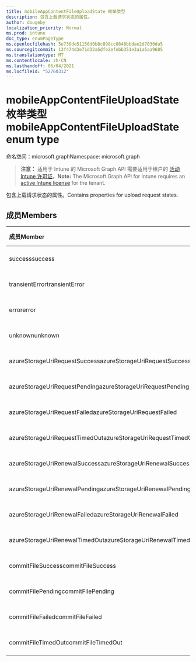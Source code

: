 ```yaml
---
title: mobileAppContentFileUploadState 枚举类型
description: 包含上载请求状态的属性。
author: dougeby
localization_priority: Normal
ms.prod: intune
doc_type: enumPageType
ms.openlocfilehash: 5e730de51156d0b8c898cc0848bbdae2d7030da5
ms.sourcegitcommit: 13f474d3e71d32a5dfe2efebb351e3a1a5aa9685
ms.translationtype: MT
ms.contentlocale: zh-CN
ms.lasthandoff: 06/04/2021
ms.locfileid: "52760312"
---
```

# <a name="mobileappcontentfileuploadstate-enum-type"></a><span data-ttu-id="08768-103">mobileAppContentFileUploadState 枚举类型</span><span class="sxs-lookup"><span data-stu-id="08768-103">mobileAppContentFileUploadState enum type</span></span>

<span data-ttu-id="08768-104">命名空间：microsoft.graph</span><span class="sxs-lookup"><span data-stu-id="08768-104">Namespace: microsoft.graph</span></span>

> <span data-ttu-id="08768-105">**注意：** 适用于 Intune 的 Microsoft Graph API 需要适用于租户的 [活动 Intune 许可证](https://go.microsoft.com/fwlink/?linkid=839381)。</span><span class="sxs-lookup"><span data-stu-id="08768-105">**Note:** The Microsoft Graph API for Intune requires an [active Intune license](https://go.microsoft.com/fwlink/?linkid=839381) for the tenant.</span></span>

<span data-ttu-id="08768-106">包含上载请求状态的属性。</span><span class="sxs-lookup"><span data-stu-id="08768-106">Contains properties for upload request states.</span></span>

## <a name="members"></a><span data-ttu-id="08768-107">成员</span><span class="sxs-lookup"><span data-stu-id="08768-107">Members</span></span>
|<span data-ttu-id="08768-108">成员</span><span class="sxs-lookup"><span data-stu-id="08768-108">Member</span></span>|<span data-ttu-id="08768-109">值</span><span class="sxs-lookup"><span data-stu-id="08768-109">Value</span></span>|<span data-ttu-id="08768-110">说明</span><span class="sxs-lookup"><span data-stu-id="08768-110">Description</span></span>|
|:---|:---|:---|
|<span data-ttu-id="08768-111">success</span><span class="sxs-lookup"><span data-stu-id="08768-111">success</span></span>|<span data-ttu-id="08768-112">0</span><span class="sxs-lookup"><span data-stu-id="08768-112">0</span></span>|<span data-ttu-id="08768-113">尚未记录</span><span class="sxs-lookup"><span data-stu-id="08768-113">Not yet documented</span></span>|
|<span data-ttu-id="08768-114">transientError</span><span class="sxs-lookup"><span data-stu-id="08768-114">transientError</span></span>|<span data-ttu-id="08768-115">1</span><span class="sxs-lookup"><span data-stu-id="08768-115">1</span></span>|<span data-ttu-id="08768-116">尚未记录</span><span class="sxs-lookup"><span data-stu-id="08768-116">Not yet documented</span></span>|
|<span data-ttu-id="08768-117">error</span><span class="sxs-lookup"><span data-stu-id="08768-117">error</span></span>|<span data-ttu-id="08768-118">2</span><span class="sxs-lookup"><span data-stu-id="08768-118">2</span></span>|<span data-ttu-id="08768-119">尚未记录</span><span class="sxs-lookup"><span data-stu-id="08768-119">Not yet documented</span></span>|
|<span data-ttu-id="08768-120">unknown</span><span class="sxs-lookup"><span data-stu-id="08768-120">unknown</span></span>|<span data-ttu-id="08768-121">3</span><span class="sxs-lookup"><span data-stu-id="08768-121">3</span></span>|<span data-ttu-id="08768-122">尚未记录</span><span class="sxs-lookup"><span data-stu-id="08768-122">Not yet documented</span></span>|
|<span data-ttu-id="08768-123">azureStorageUriRequestSuccess</span><span class="sxs-lookup"><span data-stu-id="08768-123">azureStorageUriRequestSuccess</span></span>|<span data-ttu-id="08768-124">100</span><span class="sxs-lookup"><span data-stu-id="08768-124">100</span></span>|<span data-ttu-id="08768-125">尚未记录</span><span class="sxs-lookup"><span data-stu-id="08768-125">Not yet documented</span></span>|
|<span data-ttu-id="08768-126">azureStorageUriRequestPending</span><span class="sxs-lookup"><span data-stu-id="08768-126">azureStorageUriRequestPending</span></span>|<span data-ttu-id="08768-127">101</span><span class="sxs-lookup"><span data-stu-id="08768-127">101</span></span>|<span data-ttu-id="08768-128">尚未记录</span><span class="sxs-lookup"><span data-stu-id="08768-128">Not yet documented</span></span>|
|<span data-ttu-id="08768-129">azureStorageUriRequestFailed</span><span class="sxs-lookup"><span data-stu-id="08768-129">azureStorageUriRequestFailed</span></span>|<span data-ttu-id="08768-130">102</span><span class="sxs-lookup"><span data-stu-id="08768-130">102</span></span>|<span data-ttu-id="08768-131">尚未记录</span><span class="sxs-lookup"><span data-stu-id="08768-131">Not yet documented</span></span>|
|<span data-ttu-id="08768-132">azureStorageUriRequestTimedOut</span><span class="sxs-lookup"><span data-stu-id="08768-132">azureStorageUriRequestTimedOut</span></span>|<span data-ttu-id="08768-133">103</span><span class="sxs-lookup"><span data-stu-id="08768-133">103</span></span>|<span data-ttu-id="08768-134">尚未记录</span><span class="sxs-lookup"><span data-stu-id="08768-134">Not yet documented</span></span>|
|<span data-ttu-id="08768-135">azureStorageUriRenewalSuccess</span><span class="sxs-lookup"><span data-stu-id="08768-135">azureStorageUriRenewalSuccess</span></span>|<span data-ttu-id="08768-136">200</span><span class="sxs-lookup"><span data-stu-id="08768-136">200</span></span>|<span data-ttu-id="08768-137">尚未记录</span><span class="sxs-lookup"><span data-stu-id="08768-137">Not yet documented</span></span>|
|<span data-ttu-id="08768-138">azureStorageUriRenewalPending</span><span class="sxs-lookup"><span data-stu-id="08768-138">azureStorageUriRenewalPending</span></span>|<span data-ttu-id="08768-139">201</span><span class="sxs-lookup"><span data-stu-id="08768-139">201</span></span>|<span data-ttu-id="08768-140">尚未记录</span><span class="sxs-lookup"><span data-stu-id="08768-140">Not yet documented</span></span>|
|<span data-ttu-id="08768-141">azureStorageUriRenewalFailed</span><span class="sxs-lookup"><span data-stu-id="08768-141">azureStorageUriRenewalFailed</span></span>|<span data-ttu-id="08768-142">202</span><span class="sxs-lookup"><span data-stu-id="08768-142">202</span></span>|<span data-ttu-id="08768-143">尚未记录</span><span class="sxs-lookup"><span data-stu-id="08768-143">Not yet documented</span></span>|
|<span data-ttu-id="08768-144">azureStorageUriRenewalTimedOut</span><span class="sxs-lookup"><span data-stu-id="08768-144">azureStorageUriRenewalTimedOut</span></span>|<span data-ttu-id="08768-145">203</span><span class="sxs-lookup"><span data-stu-id="08768-145">203</span></span>|<span data-ttu-id="08768-146">尚未记录</span><span class="sxs-lookup"><span data-stu-id="08768-146">Not yet documented</span></span>|
|<span data-ttu-id="08768-147">commitFileSuccess</span><span class="sxs-lookup"><span data-stu-id="08768-147">commitFileSuccess</span></span>|<span data-ttu-id="08768-148">300</span><span class="sxs-lookup"><span data-stu-id="08768-148">300</span></span>|<span data-ttu-id="08768-149">尚未记录</span><span class="sxs-lookup"><span data-stu-id="08768-149">Not yet documented</span></span>|
|<span data-ttu-id="08768-150">commitFilePending</span><span class="sxs-lookup"><span data-stu-id="08768-150">commitFilePending</span></span>|<span data-ttu-id="08768-151">301</span><span class="sxs-lookup"><span data-stu-id="08768-151">301</span></span>|<span data-ttu-id="08768-152">尚未记录</span><span class="sxs-lookup"><span data-stu-id="08768-152">Not yet documented</span></span>|
|<span data-ttu-id="08768-153">commitFileFailed</span><span class="sxs-lookup"><span data-stu-id="08768-153">commitFileFailed</span></span>|<span data-ttu-id="08768-154">302</span><span class="sxs-lookup"><span data-stu-id="08768-154">302</span></span>|<span data-ttu-id="08768-155">尚未记录</span><span class="sxs-lookup"><span data-stu-id="08768-155">Not yet documented</span></span>|
|<span data-ttu-id="08768-156">commitFileTimedOut</span><span class="sxs-lookup"><span data-stu-id="08768-156">commitFileTimedOut</span></span>|<span data-ttu-id="08768-157">303</span><span class="sxs-lookup"><span data-stu-id="08768-157">303</span></span>|<span data-ttu-id="08768-158">尚未记录</span><span class="sxs-lookup"><span data-stu-id="08768-158">Not yet documented</span></span>|




